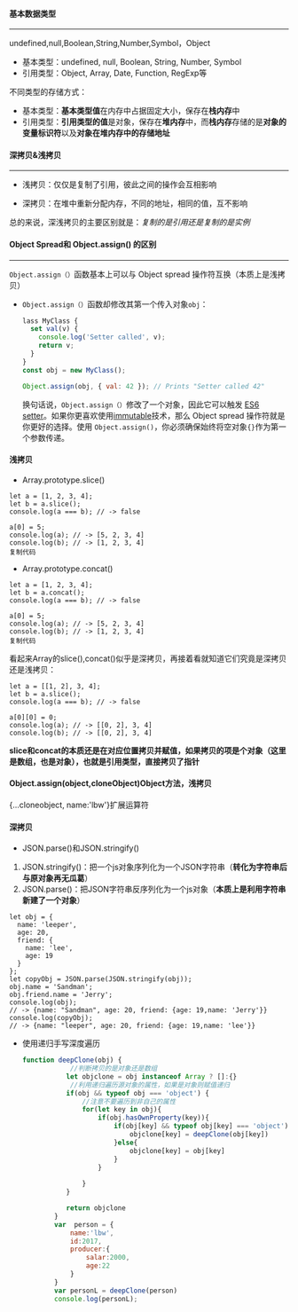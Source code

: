 #### 基本数据类型

***

undefined,null,Boolean,String,Number,Symbol，Object

- 基本类型：undefined,	null,	Boolean,	String,	Number,	Symbol
- 引用类型：Object, Array,    Date,   Function,  RegExp等

不同类型的存储方式：

- 基本类型：**基本类型值**在内存中占据固定大小，保存在**栈内存**中
- 引用类型：**引用类型的值**是对象，保存在**堆内存**中，而**栈内存**存储的是**对象的变量标识符**以及**对象在堆内存中的存储地址**

#### 深拷贝&浅拷贝

***

* 浅拷贝：仅仅是复制了引用，彼此之间的操作会互相影响

- 深拷贝：在堆中重新分配内存，不同的地址，相同的值，互不影响

总的来说，深浅拷贝的主要区别就是：*复制的是引用还是复制的是实例*

#### Object Spread和 Object.assign() 的区别

***

`Object.assign（）`函数基本上可以与 Object spread 操作符互换（本质上是浅拷贝）

* `Object.assign（）`函数却修改其第一个传入对象`obj`：

  ```js
  lass MyClass {
    set val(v) {
      console.log('Setter called', v);
      return v;
    }
  }
  const obj = new MyClass();
  
  Object.assign(obj, { val: 42 }); // Prints "Setter called 42"
  ```

  换句话说，`Object.assign（）`修改了一个对象，因此它可以触发 [ES6 setter](https://developer.mozilla.org/en-US/docs/Web/JavaScript/Reference/Functions/set)。如果你更喜欢使用[immutable](https://facebook.github.io/immutable-js/)技术，那么 Object spread 操作符就是你更好的选择。使用 `Object.assign()`，你必须确保始终将空对象`{}`作为第一个参数传递。

#### 浅拷贝

- Array.prototype.slice()

```
let a = [1, 2, 3, 4];
let b = a.slice();
console.log(a === b); // -> false

a[0] = 5;
console.log(a); // -> [5, 2, 3, 4]
console.log(b); // -> [1, 2, 3, 4]
复制代码
```

- Array.prototype.concat()

```
let a = [1, 2, 3, 4];
let b = a.concat();
console.log(a === b); // -> false

a[0] = 5;
console.log(a); // -> [5, 2, 3, 4]
console.log(b); // -> [1, 2, 3, 4]
复制代码
```

看起来Array的slice(),concat()似乎是深拷贝，再接着看就知道它们究竟是深拷贝还是浅拷贝：

```
let a = [[1, 2], 3, 4];
let b = a.slice();
console.log(a === b); // -> false

a[0][0] = 0;
console.log(a); // -> [[0, 2], 3, 4]
console.log(b); // -> [[0, 2], 3, 4]
```

**slice和concat的本质还是在对应位置拷贝并赋值，如果拷贝的项是个对象（这里是数组，也是对象），也就是引用类型，直接拷贝了指针**

#### Object.assign(object,cloneObject)Object方法，浅拷贝

{...cloneobject, name:'lbw'}扩展运算符

#### 深拷贝

- JSON.parse()和JSON.stringify()

1. JSON.stringify()：把一个js对象序列化为一个JSON字符串（**转化为字符串后与原对象再无瓜葛**）
2. JSON.parse()：把JSON字符串反序列化为一个js对象（**本质上是利用字符串新建了一个对象**）

```
let obj = {
  name: 'leeper',
  age: 20,
  friend: {
    name: 'lee',
    age: 19
  }
};
let copyObj = JSON.parse(JSON.stringify(obj));
obj.name = 'Sandman';
obj.friend.name = 'Jerry';
console.log(obj);
// -> {name: "Sandman", age: 20, friend: {age: 19,name: 'Jerry'}}
console.log(copyObj);
// -> {name: "leeper", age: 20, friend: {age: 19,name: 'lee'}}
```

* 使用递归手写深度遍历

  ```jsx
  function deepClone(obj) {
              //判断拷贝的是对象还是数组
             let objclone = obj instanceof Array ? []:{}
              //利用递归遍历源对象的属性，如果是对象则赋值递归
             if(obj && typeof obj === 'object') {
                 //注意不要遍历到非自己的属性
                 for(let key in obj){
                     if(obj.hasOwnProperty(key)){
                         if(obj[key] && typeof obj[key] === 'object'){
                             objclone[key] = deepClone(obj[key])
                         }else{
                             objclone[key] = obj[key]
                         }
                     }
                     
                 }
             }
  
             return objclone
          }
          var  person = {
              name:'lbw',
              id:2017,
              producer:{
                  salar:2000,
                  age:22
              }
          }
          var personL = deepClone(person)
          console.log(personL);
  ```

  